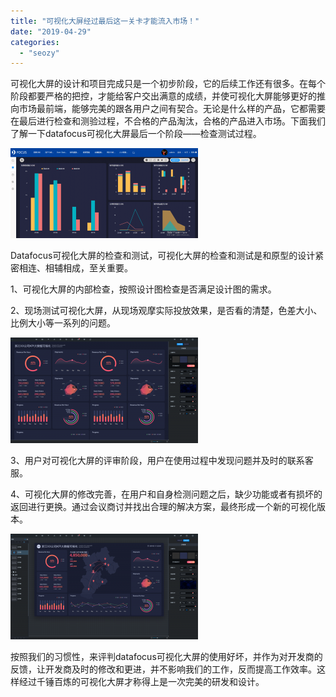 ```yaml
---
title: "可视化大屏经过最后这一关卡才能流入市场！"
date: "2019-04-29"
categories: 
  - "seozy"
---
```


可视化大屏的设计和项目完成只是一个初步阶段，它的后续工作还有很多。在每个阶段都要严格的把控，才能给客户交出满意的成绩，并使可视化大屏能够更好的推向市场最前端，能够完美的跟各用户之间有契合。无论是什么样的产品，它都需要在最后进行检查和测验过程，不合格的产品淘汰，合格的产品进入市场。下面我们了解一下datafocus可视化大屏最后一个阶段——检查测试过程。

![](images/word-image-323-300x144.png)

Datafocus可视化大屏的检查和测试，可视化大屏的检查和测试是和原型的设计紧密相连、相辅相成，至关重要。

1、可视化大屏的内部检查，按照设计图检查是否满足设计图的需求。

2、现场测试可视化大屏，从现场观摩实际投放效果，是否看的清楚，色差大小、比例大小等一系列的问题。

![](images/word-image-319-300x169.png)

3、用户对可视化大屏的评审阶段，用户在使用过程中发现问题并及时的联系客服。

4、可视化大屏的修改完善，在用户和自身检测问题之后，缺少功能或者有损坏的返回进行更换。通过会议商讨并找出合理的解决方案，最终形成一个新的可视化版本。

![](images/word-image-318-300x169.png)

按照我们的习惯性，来评判datafocus可视化大屏的使用好坏，并作为对开发商的反馈，让开发商及时的修改和更进，并不影响我们的工作，反而提高工作效率。这样经过千锤百炼的可视化大屏才称得上是一次完美的研发和设计。
